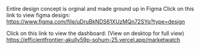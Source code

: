 Entire design concept is orginal and made ground up in Figma 
Click on this link to view figma design: https://www.figma.com/file/uDruBkNDS61XUzMQn72SYq?type=design





Click on this link to view the dashboard: (View on desktop for full view) https://efficientfrontier-akully59p-sohum-25.vercel.app/marketwatch
